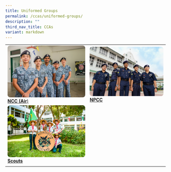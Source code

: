 ```yaml
---
title: Uniformed Groups
permalink: /ccas/uniformed-groups/
description: ""
third_nav_title: CCAs
variant: markdown
---
```

|||
|-----|-----|
|<a href="/cca/uniformed-groups/ncc-air/"><img src="/images/Updated%20photos%20for%20CCA/ncc-air.png"></a>[**NCC (Air**)](/cca/uniformed-groups/ncc-air/) | <a href="/cca/uniformed-groups/npcc/"><img src="/images/npcc2022.png"></a>[**NPCC**](/cca/uniformed-groups/npcc/)| 
|<a href="/cca/uniformed-groups/scouts/"><img src="/images/Updated%20photos%20for%20CCA/scouts.png"></a>[**Scouts**](/cca/uniformed-groups/scouts/) | |
||||